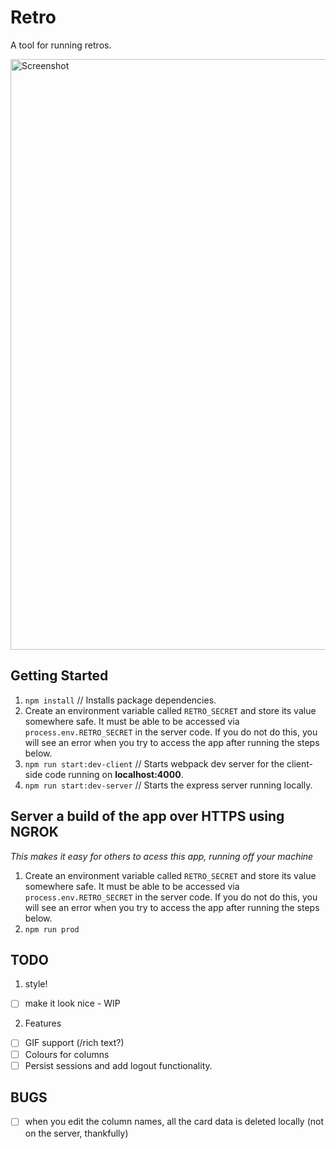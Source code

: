 # Retro

A tool for running retros.

<img width="945" alt="Screenshot" src="https://user-images.githubusercontent.com/3317231/71594346-72821e80-2aec-11ea-836e-0da5246fe544.png">

## Getting Started

1. `npm install` // Installs package dependencies.
1. Create an environment variable called `RETRO_SECRET` and store its value somewhere safe. It must be able to be accessed via `process.env.RETRO_SECRET` in the server code. If you do not do this, you will see an error when you try to access the app after running the steps below.
1. `npm run start:dev-client` // Starts webpack dev server for the client-side code running on **localhost:4000**.
1. `npm run start:dev-server` // Starts the express server running locally.

## Server a build of the app over HTTPS using NGROK
_This makes it easy for others to acess this app, running off your machine_
1. Create an environment variable called `RETRO_SECRET` and store its value somewhere safe. It must be able to be accessed via `process.env.RETRO_SECRET` in the server code. If you do not do this, you will see an error when you try to access the app after running the steps below.
1. `npm run prod`

## TODO

1. style!
* [ ] make it look nice - WIP

2. Features
* [ ] GIF support (/rich text?)
* [ ] Colours for columns
* [ ] Persist sessions and add logout functionality.

## BUGS
* [ ] when you edit the column names, all the card data is deleted locally (not on the server, thankfully)
